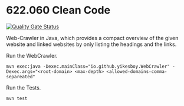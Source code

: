 # 622.060	Clean Code

[![Quality Gate Status](https://sonarcloud.io/api/project_badges/measure?project=yikesboy_622.060-Clean-Code-Web-Crawler&metric=alert_status)](https://sonarcloud.io/summary/new_code?id=yikesboy_622.060-Clean-Code-Web-Crawler)

Web-Crawler in Java, which provides a compact overview of the given website and linked websites by only listing the
headings and the links.

Run the WebCrawler.

`mvn exec:java -Dexec.mainClass="io.github.yikesboy.WebCrawler" -Dexec.args="<root-domain> <max-depth> <allowed-domains-comma-separeated"`

Run the Tests.

`mvn test`